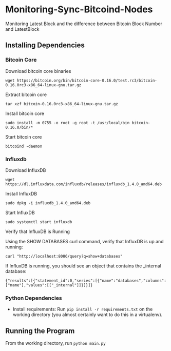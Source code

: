 # Monitoring-Sync-Bitcoind-Nodes

Monitoring Latest Block and the difference between Bitcoin Block Number and LatestBlock

## Installing Dependencies

### Bitcoin Core

Download bitcoin core binaries

`wget https://bitcoin.org/bin/bitcoin-core-0.16.0/test.rc3/bitcoin-0.16.0rc3-x86_64-linux-gnu.tar.gz`

Extract bitcoin core

`tar xzf bitcoin-0.16.0rc3-x86_64-linux-gnu.tar.gz`

Install bitcoin core

`sudo install -m 0755 -o root -g root -t /usr/local/bin bitcoin-0.16.0/bin/*`

Start bitcoin core

`bitcoind -daemon`

### Influxdb

Download InfluxDB

`wget https://dl.influxdata.com/influxdb/releases/influxdb_1.4.0_amd64.deb`

Install InfluxDB

`sudo dpkg -i influxdb_1.4.0_amd64.deb`

Start InfluxDB

`sudo systemctl start influxdb`

Verify that InfluxDB is Running

Using the SHOW DATABASES curl command, verify that InfluxDB is up and running:

`curl "http://localhost:8086/query?q=show+databases"`

If InfluxDB is running, you should see an object that contains the _internal database:

`{"results":[{"statement_id":0,"series":[{"name":"databases","columns":["name"],"values":[["_internal"]]}]}]}`


### Python Dependencies

- Install requirements: Run `pip install -r requirements.txt` on the working directory (you almost certainly want to do this in a virtualenv).

## Running the Program

From the working directory, run `python main.py`
